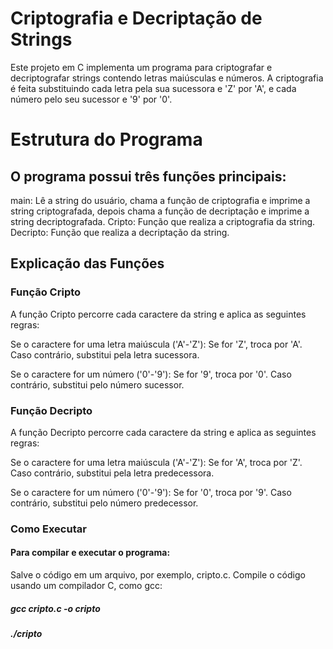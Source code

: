 # Criptografia e Decriptação de Strings
Este projeto em C implementa um programa para criptografar e decriptografar strings contendo letras maiúsculas e números. A criptografia é feita substituindo cada letra pela sua sucessora e 'Z' por 'A', e cada número pelo seu sucessor e '9' por '0'.

# Estrutura do Programa
## O programa possui três funções principais:

main: Lê a string do usuário, chama a função de criptografia e imprime a string criptografada, depois chama a função de decriptação e imprime a string decriptografada.
Cripto: Função que realiza a criptografia da string.
Decripto: Função que realiza a decriptação da string.

## Explicação das Funções
### Função Cripto
A função Cripto percorre cada caractere da string e aplica as seguintes regras:

Se o caractere for uma letra maiúscula ('A'-'Z'):
Se for 'Z', troca por 'A'.
Caso contrário, substitui pela letra sucessora.

Se o caractere for um número ('0'-'9'):
Se for '9', troca por '0'.
Caso contrário, substitui pelo número sucessor.

### Função Decripto
A função Decripto percorre cada caractere da string e aplica as seguintes regras:

Se o caractere for uma letra maiúscula ('A'-'Z'):
Se for 'A', troca por 'Z'.
Caso contrário, substitui pela letra predecessora.

Se o caractere for um número ('0'-'9'):
Se for '0', troca por '9'.
Caso contrário, substitui pelo número predecessor.

### Como Executar
#### Para compilar e executar o programa:

Salve o código em um arquivo, por exemplo, cripto.c.
Compile o código usando um compilador C, como gcc:

##### gcc cripto.c -o cripto
##### ./cripto


